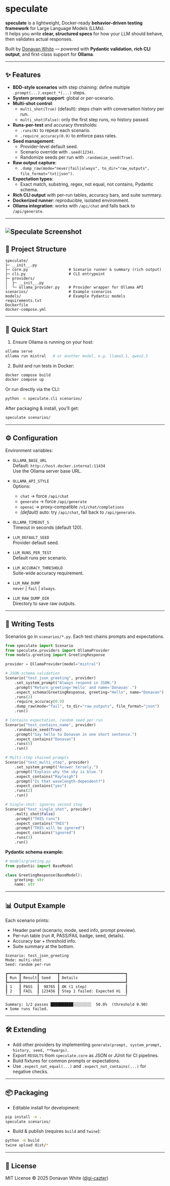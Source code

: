 # speculate

**speculate** is a lightweight, Docker-ready **behavior-driven testing framework** for Large Language Models (LLMs).  
It helps you write **clear, structured specs** for how your LLM should behave, then validates actual responses.

Built by [Donavan White](https://github.com/digi-cazter) — powered with **Pydantic validation**, **rich CLI output**, and first-class support for **Ollama**.

---

## ✨ Features

- **BDD-style scenarios** with step chaining: define multiple `.prompt(...).expect_*(...)` steps.
- **System prompt support**: global or per-scenario.
- **Multi-shot control**:
  - `multi_shot(True)` (default): steps chain with conversation history per run.
  - `multi_shot(False)`: only the first step runs, no history passed.
- **Runs-per-test** and accuracy thresholds:
  - `.runs(N)` to repeat each scenario.
  - `.require_accuracy(0.9)` to enforce pass rates.
- **Seed management**:
  - Provider-level default seed.
  - Scenario override with `.seed(1234)`.
  - Randomize seeds per run with `.randomize_seed(True)`.
- **Raw output capture**:
  - `.dump_raw(mode="never|fail|always", to_dir="raw_outputs", file_format="txt|json")`.
- **Expectation types**:
  - Exact match, substring, regex, not equal, not contains, Pydantic schema.
- **Rich CLI output** with per-run tables, accuracy bars, and suite summary.
- **Dockerized runner**: reproducible, isolated environment.
- **Ollama integration**: works with `/api/chat` and falls back to `/api/generate`.

---
![Speculate Screenshot](./screenshot.png)
---

## 📂 Project Structure

```
speculate/
├─ __init__.py
├─ core.py                  # Scenario runner & summary (rich output)
├─ cli.py                   # CLI entrypoint
├─ providers/
│  ├─ __init__.py
│  └─ ollama_provider.py    # Provider wrapper for Ollama API
scenarios/                  # Example scenarios
models/                     # Example Pydantic models
requirements.txt
Dockerfile
docker-compose.yml
```

---

## 🚀 Quick Start

1. Ensure Ollama is running on your host:

```bash
ollama serve
ollama run mistral   # or another model, e.g. llama3.1, qwen2.5
```

2. Build and run tests in Docker:

```bash
docker compose build
docker compose up
```

Or run directly via the CLI:

```bash
python -m speculate.cli scenarios/
```

After packaging & install, you’ll get:

```bash
speculate scenarios/
```

---

## ⚙️ Configuration

Environment variables:

- `OLLAMA_BASE_URL`  
  Default: `http://host.docker.internal:11434`  
  Use the Ollama server base URL.

- `OLLAMA_API_STYLE`  
  Options:
  - `chat` → force `/api/chat`
  - `generate` → force `/api/generate`
  - `openai` → proxy-compatible `/v1/chat/completions`
  - *(default)* auto: try `/api/chat`, fall back to `/api/generate`.

- `OLLAMA_TIMEOUT_S`  
  Timeout in seconds (default 120).

- `LLM_DEFAULT_SEED`  
  Provider default seed.

- `LLM_RUNS_PER_TEST`  
  Default runs per scenario.

- `LLM_ACCURACY_THRESHOLD`  
  Suite-wide accuracy requirement.

- `LLM_RAW_DUMP`  
  `never` | `fail` | `always`.

- `LLM_RAW_DUMP_DIR`  
  Directory to save raw outputs.

---

## 🧪 Writing Tests

Scenarios go in `scenarios/*.py`. Each test chains prompts and expectations.

```python
from speculate import Scenario
from speculate.providers import OllamaProvider
from models.greeting import GreetingResponse

provider = OllamaProvider(model="mistral")

# JSON schema validation
Scenario("test_json_greeting", provider)
    .set_system_prompt("Always respond in JSON.")
    .prompt("Return greeting='Hello' and name='Donavan'.")
    .expect_schema(GreetingResponse, greeting="Hello", name="Donavan")
    .runs(3)
    .require_accuracy(0.9)
    .dump_raw(mode="fail", to_dir="raw_outputs", file_format="json")
    .run()

# Contains expectation, random seed per run
Scenario("test_contains_name", provider)
    .randomize_seed(True)
    .prompt("Say hello to Donavan in one short sentence.")
    .expect_contains("Donavan")
    .runs(5)
    .run()

# Multi-step chained prompts
Scenario("test_multi_step", provider)
    .set_system_prompt("Answer tersely.")
    .prompt("Explain why the sky is blue.")
    .expect_contains("Rayleigh")
    .prompt("Is that wavelength-dependent?")
    .expect_contains("yes")
    .runs(2)
    .run()

# Single-shot: ignores second step
Scenario("test_single_shot", provider)
    .multi_shot(False)
    .prompt("THIS runs")
    .expect_contains("THIS")
    .prompt("THIS will be ignored")
    .expect_contains("ignored")
    .runs(3)
    .run()
```

**Pydantic schema example:**

```python
# models/greeting.py
from pydantic import BaseModel

class GreetingResponse(BaseModel):
    greeting: str
    name: str
```

---

## 📊 Output Example

Each scenario prints:

- Header panel (scenario, mode, seed info, prompt preview).
- Per-run table (run #, PASS/FAIL badge, seed, details).
- Accuracy bar + threshold info.
- Suite summary at the bottom.

```
Scenario: test_json_greeting
Mode: multi-shot
Seed: random per-run

┏━━━━━┳━━━━━━━┳━━━━━━━━┳━━━━━━━━━━━━━━━━━━━━━━━━━━━━━┓
┃ Run ┃ Result┃ Seed   ┃ Details                     ┃
┡━━━━━╇━━━━━━━╇━━━━━━━━╇━━━━━━━━━━━━━━━━━━━━━━━━━━━━━┩
┃ 1   ┃ PASS  ┃  98765 ┃ OK (1 step)                 ┃
┃ 2   ┃ FAIL  ┃ 123456 ┃ Step 1 failed: Expected Hi  ┃
└─────┴───────┴────────┴─────────────────────────────┘

Summary: 1/2 passes ██████████░░░░░░░░  50.0%  (threshold 0.90)
✖ Some runs failed.
```

---

## 🛠 Extending

- Add other providers by implementing `generate(prompt, system_prompt, history, seed, **kwargs)`.
- Export `RESULTS` from `speculate.core` as JSON or JUnit for CI pipelines.
- Build fixtures for common prompts or expectations.
- Use `.expect_not_equal(...)` and `.expect_not_contains(...)` for negative checks.

---

## 📦 Packaging

- Editable install for development:

```bash
pip install -e .
speculate scenarios/
```

- Build & publish (requires `build` and `twine`):

```bash
python -m build
twine upload dist/*
```

---

## 📜 License

MIT License © 2025 Donavan White ([digi-cazter](https://github.com/digi-cazter))
